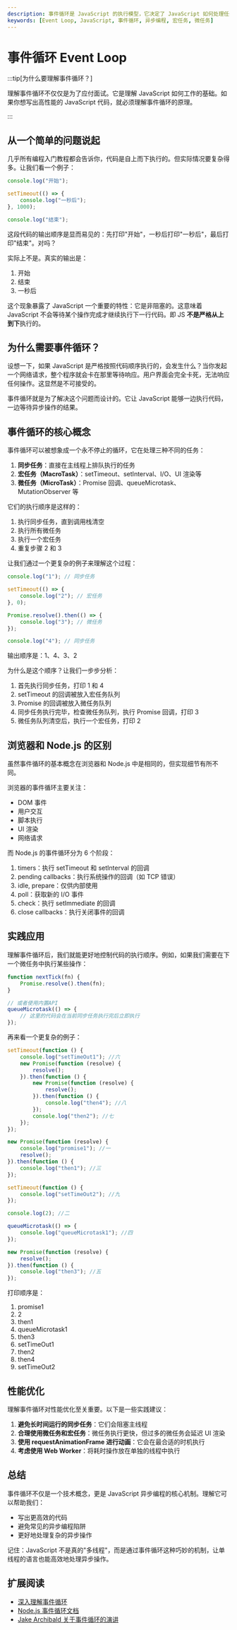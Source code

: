 ```yaml
---
description: 事件循环是 JavaScript 的执行模型，它决定了 JavaScript 如何处理任务。
keywords: [Event Loop, JavaScript, 事件循环, 异步编程, 宏任务, 微任务]
---
```


# 事件循环 Event Loop

:::tip[为什么要理解事件循环？]

理解事件循环不仅仅是为了应付面试。它是理解 JavaScript 如何工作的基础。如果你想写出高性能的 JavaScript 代码，就必须理解事件循环的原理。

:::

## 从一个简单的问题说起

几乎所有编程入门教程都会告诉你，代码是自上而下执行的。但实际情况要复杂得多。让我们看一个例子：

```js
console.log("开始");

setTimeout(() => {
	console.log("一秒后");
}, 1000);

console.log("结束");
```

这段代码的输出顺序是显而易见的：先打印"开始"，一秒后打印"一秒后"，最后打印"结束"。对吗？

实际上不是。真实的输出是：

1. 开始
2. 结束
3. 一秒后

这个现象暴露了 JavaScript 一个重要的特性：它是非阻塞的。这意味着 JavaScript 不会等待某个操作完成才继续执行下一行代码。即 JS **不是严格从上到下**执行的。

## 为什么需要事件循环？

设想一下，如果 JavaScript 是严格按照代码顺序执行的，会发生什么？当你发起一个网络请求，整个程序就会卡在那里等待响应。用户界面会完全卡死，无法响应任何操作。这显然是不可接受的。

事件循环就是为了解决这个问题而设计的。它让 JavaScript 能够一边执行代码，一边等待异步操作的结果。

## 事件循环的核心概念

事件循环可以被想象成一个永不停止的循环，它在处理三种不同的任务：

1. **同步任务**：直接在主线程上排队执行的任务
2. **宏任务（MacroTask）**：setTimeout、setInterval、I/O、UI 渲染等
3. **微任务（MicroTask）**：Promise 回调、queueMicrotask、MutationObserver 等

它们的执行顺序是这样的：

1. 执行同步任务，直到调用栈清空
2. 执行所有微任务
3. 执行一个宏任务
4. 重复步骤 2 和 3

让我们通过一个更复杂的例子来理解这个过程：

```js
console.log("1"); // 同步任务

setTimeout(() => {
	console.log("2"); // 宏任务
}, 0);

Promise.resolve().then(() => {
	console.log("3"); // 微任务
});

console.log("4"); // 同步任务
```

输出顺序是：1、4、3、2

为什么是这个顺序？让我们一步步分析：

1. 首先执行同步任务，打印 1 和 4
2. setTimeout 的回调被放入宏任务队列
3. Promise 的回调被放入微任务队列
4. 同步任务执行完毕，检查微任务队列，执行 Promise 回调，打印 3
5. 微任务队列清空后，执行一个宏任务，打印 2

## 浏览器和 Node.js 的区别

虽然事件循环的基本概念在浏览器和 Node.js 中是相同的，但实现细节有所不同。

浏览器的事件循环主要关注：

-   DOM 事件
-   用户交互
-   脚本执行
-   UI 渲染
-   网络请求

而 Node.js 的事件循环分为 6 个阶段：

1. timers：执行 setTimeout 和 setInterval 的回调
2. pending callbacks：执行系统操作的回调（如 TCP 错误）
3. idle, prepare：仅供内部使用
4. poll：获取新的 I/O 事件
5. check：执行 setImmediate 的回调
6. close callbacks：执行关闭事件的回调

## 实践应用

理解事件循环后，我们就能更好地控制代码的执行顺序。例如，如果我们需要在下一个微任务中执行某些操作：

```js
function nextTick(fn) {
	Promise.resolve().then(fn);
}

// 或者使用内置API
queueMicrotask(() => {
	// 这里的代码会在当前同步任务执行完后立即执行
});
```

再来看一个更复杂的例子：

```js
setTimeout(function () {
	console.log("setTimeOut1"); //六
	new Promise(function (resolve) {
		resolve();
	}).then(function () {
		new Promise(function (resolve) {
			resolve();
		}).then(function () {
			console.log("then4"); //八
		});
		console.log("then2"); //七
	});
});

new Promise(function (resolve) {
	console.log("promise1"); //一
	resolve();
}).then(function () {
	console.log("then1"); //三
});

setTimeout(function () {
	console.log("setTimeOut2"); //九
});

console.log(2); //二

queueMicrotask(() => {
	console.log("queueMicrotask1"); //四
});

new Promise(function (resolve) {
	resolve();
}).then(function () {
	console.log("then3"); //五
});
```

打印顺序是：

1. promise1
2. 2
3. then1
4. queueMicrotask1
5. then3
6. setTimeOut1
7. then2
8. then4
9. setTimeOut2

## 性能优化

理解事件循环对性能优化至关重要。以下是一些实践建议：

1. **避免长时间运行的同步任务**：它们会阻塞主线程
2. **合理使用微任务和宏任务**：微任务执行更快，但过多的微任务会延迟 UI 渲染
3. **使用 requestAnimationFrame 进行动画**：它会在最合适的时机执行
4. **考虑使用 Web Worker**：将耗时操作放在单独的线程中执行

## 总结

事件循环不仅是一个技术概念，更是 JavaScript 异步编程的核心机制。理解它可以帮助我们：

-   写出更高效的代码
-   避免常见的异步编程陷阱
-   更好地处理复杂的异步操作

记住：JavaScript 不是真的"多线程"，而是通过事件循环这种巧妙的机制，让单线程的语言也能高效地处理异步操作。

## 扩展阅读

-   [深入理解事件循环](https://javascript.info/event-loop)
-   [Node.js 事件循环文档](https://nodejs.org/en/docs/guides/event-loop-timers-and-nexttick/)
-   [Jake Archibald 关于事件循环的演讲](https://www.youtube.com/watch?v=cCOL7MC4Pl0)
